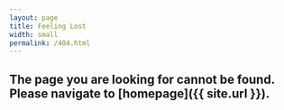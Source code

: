 ```yaml
---
layout: page
title: Feeling Lost
width: small
permalink: /404.html
---
```


<script>plausible("404",{props: { path: document.location.pathname} });</script>

## The page you are looking for cannot be found. Please navigate to [homepage]({{ site.url }}).
